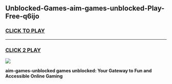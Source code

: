 
## Unblocked-Games-aim-games-unblocked-Play-Free-q6ijo
<h3>
<a href="https://premium76.site?title=aim-games-unblocked&ref=22A">CLICK TO PLAY</a></h3>
<hr>

<h3>
<a href="https://premium76.site?title=aim-games-unblocked&ref=22A">CLICK 2 PLAY</a>
  
</h3>

<a href="https://premium76.site?title=aim-games-unblocked&ref=22A"><img src="https://clearcache.store/games.png"></a>


**aim-games-unblocked games unblocked: Your Gateway to Fun and Accessible Online Gaming**
